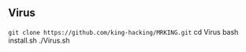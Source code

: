 ## Virus

`git clone https://github.com/king-hacking/MRKING.git`
cd Virus
bash install.sh
./Virus.sh


